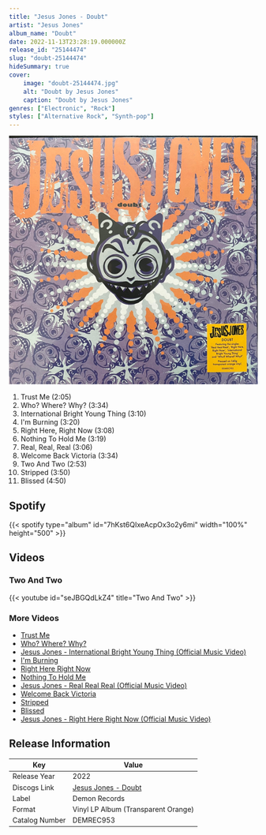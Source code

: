 ```yaml
---
title: "Jesus Jones - Doubt"
artist: "Jesus Jones"
album_name: "Doubt"
date: 2022-11-13T23:28:19.000000Z
release_id: "25144474"
slug: "doubt-25144474"
hideSummary: true
cover:
    image: "doubt-25144474.jpg"
    alt: "Doubt by Jesus Jones"
    caption: "Doubt by Jesus Jones"
genres: ["Electronic", "Rock"]
styles: ["Alternative Rock", "Synth-pop"]
---
```


![Doubt by Jesus Jones](doubt-25144474.jpg)

<!-- section break -->

1. Trust Me (2:05)
2. Who? Where? Why? (3:34)
3. International Bright Young Thing (3:10)
4. I'm Burning (3:20)
5. Right Here, Right Now (3:08)
6. Nothing To Hold Me (3:19)
7. Real, Real, Real (3:06)
8. Welcome Back Victoria (3:34)
9. Two And Two (2:53)
10. Stripped (3:50)
11. Blissed (4:50)

<!-- section break -->


## Spotify
{{< spotify type="album" id="7hKst6QIxeAcpOx3o2y6mi" width="100%" height="500" >}}



## Videos
### Two And Two
{{< youtube id="seJBGQdLkZ4" title="Two And Two" >}}<br>

### More Videos

- [Trust Me](https://www.youtube.com/watch?v=CK3C9XZcTbM)
- [Who? Where? Why?](https://www.youtube.com/watch?v=fidPRriWTrQ)
- [Jesus Jones - International Bright Young Thing (Official Music Video)](https://www.youtube.com/watch?v=XedEne6TXXA)
- [I'm Burning](https://www.youtube.com/watch?v=URZMGGwDwKo)
- [Right Here Right Now](https://www.youtube.com/watch?v=TN42nLpQvM8)
- [Nothing To Hold Me](https://www.youtube.com/watch?v=4V0aimOOSmE)
- [Jesus Jones - Real Real Real (Official Music Video)](https://www.youtube.com/watch?v=qBklIul0Rog)
- [Welcome Back Victoria](https://www.youtube.com/watch?v=ay7J7wH2W4A)
- [Stripped](https://www.youtube.com/watch?v=xZFkCv1W3EE)
- [Blissed](https://www.youtube.com/watch?v=YvRImAFep80)
- [Jesus Jones - Right Here Right Now (Official Music Video)](https://www.youtube.com/watch?v=MznHdJReoeo)


## Release Information
|  Key           | Value                                                |
| ---------------| ---------------------------------------------------- |
| Release Year   | 2022                                   |
| Discogs Link   | [Jesus Jones - Doubt](https://www.discogs.com/release/25144474-Jesus-Jones-Doubt) |
| Label          | Demon Records |
| Format         | Vinyl LP Album (Transparent Orange) |
| Catalog Number | DEMREC953 |
